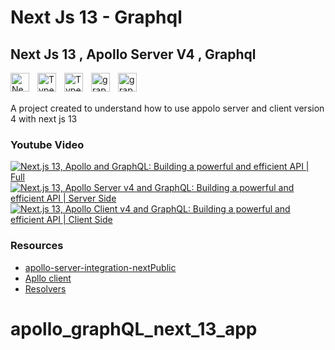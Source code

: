# Next Js 13 - Graphql

## Next Js 13 , Apollo Server V4 , Graphql

<img align="left" alt="NextJS" width="30px" style="padding-right:10px;" src="https://cdn.jsdelivr.net/gh/devicons/devicon/icons/nextjs/nextjs-original.svg" />
<img align="left" alt="TypeScript" width="30px" style="padding-right:10px;" src="https://cdn.jsdelivr.net/gh/devicons/devicon/icons/typescript/typescript-plain.svg" />
<img align="left" alt="TypeScript" width="30px" style="padding-right:10px;" src="https://www.vectorlogo.zone/logos/reactjs/reactjs-icon.svg" />
<img align="left" alt="graphql" width="30px" style="padding-right:10px;" src="https://www.vectorlogo.zone/logos/graphql/graphql-icon.svg" />
<img align="left" alt="graphql" width="30px" style="padding-right:10px;" src="https://global.discourse-cdn.com/business5/uploads/apollographql/original/1X/25bd5104d61020fe4dc0777a5919cd009bca633e.png" />

<br/>
<br/>

A project created to understand how to use appolo server and client version 4 with next js 13

### Youtube Video
[![Next.js 13, Apollo  and GraphQL: Building a powerful and efficient API | Full](https://ytcards.demolab.com/?id=ufKuYohCt0w&title=Next.js+13%2C+Apollo++and+GraphQL%3A+Building+a+powerful+and+efficient+API+%7C+Full&lang=en&timestamp=1677182417&background_color=%230d1117&title_color=%23ffffff&stats_color=%23dedede&width=250 "Next.js 13, Apollo  and GraphQL: Building a powerful and efficient API | Full")](https://www.youtube.com/watch?v=ufKuYohCt0w)
[![Next.js 13, Apollo Server v4 and GraphQL: Building a powerful and efficient API | Server Side](https://ytcards.demolab.com/?id=UUDR4yje92s&title=Next.js+13%2C+Apollo+Server+v4+and+GraphQL%3A+Building+a+powerful+and+efficient+API+%7C+Server+Side&lang=en&timestamp=1675627218&background_color=%230d1117&title_color=%23ffffff&stats_color=%23dedede&width=250 "Next.js 13, Apollo Server v4 and GraphQL: Building a powerful and efficient API | Server Side")](https://www.youtube.com/watch?v=UUDR4yje92s)
[![Next.js 13, Apollo Client v4 and GraphQL: Building a powerful and efficient API | Client Side](https://ytcards.demolab.com/?id=LpwCa9BbfPY&title=Next.js+13%2C+Apollo+Client+v4+and+GraphQL%3A+Building+a+powerful+and+efficient+API+%7C+Client+Side&lang=en&timestamp=1675972807&background_color=%230d1117&title_color=%23ffffff&stats_color=%23dedede&width=250 "Next.js 13, Apollo Client v4 and GraphQL: Building a powerful and efficient API | Client Side")](https://www.youtube.com/watch?v=LpwCa9BbfPY)

### Resources

-   [apollo-server-integration-nextPublic](https://github.com/apollo-server-integrations/apollo-server-integration-next)
-   [Apllo client](https://www.apollographql.com/docs/react/)
-   [Resolvers](https://www.apollographql.com/docs/apollo-server/data/resolvers/#resolver-chains)
# apollo_graphQL_next_13_app
